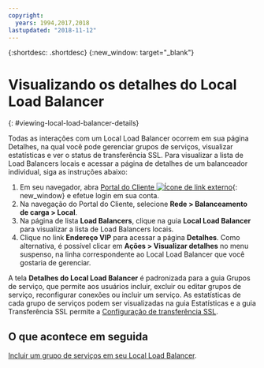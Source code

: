 ```yaml
---
copyright:
  years: 1994,2017,2018
lastupdated: "2018-11-12"
---
```


{:shortdesc: .shortdesc}
{:new_window: target="_blank"}

# Visualizando os detalhes do Local Load Balancer
{: #viewing-local-load-balancer-details}

Todas as interações com um Local Load Balancer ocorrem em sua página Detalhes, na qual você pode gerenciar grupos de serviços, visualizar estatísticas e ver o status de transferência SSL. Para visualizar a lista de Load Balancers locais e acessar a página de detalhes de um balanceador individual, siga as instruções abaixo:

1. Em seu navegador, abra [Portal do Cliente ![Ícone de link externo](../../icons/launch-glyph.svg "Ícone de link externo")](https://control.softlayer.com/){: new_window} e efetue login em sua conta.
2. Na navegação do Portal do Cliente, selecione **Rede > Balanceamento de carga > Local**.
3. Na página de lista **Load Balancers**, clique na guia **Local Load Balancer** para visualizar a lista de Load Balancers locais.
4. Clique no link **Endereço VIP** para acessar a página **Detalhes**. Como alternativa, é possível clicar em **Ações > Visualizar detalhes** no menu suspenso, na linha correspondente ao Local Load Balancer que você gostaria de gerenciar.

A tela **Detalhes do Local Load Balancer** é padronizada para a guia Grupos de serviço, que permite aos usuários incluir, excluir ou editar grupos de serviço, reconfigurar conexões ou incluir um serviço. As estatísticas de cada grupo de serviços podem ser visualizadas na guia Estatísticas e a guia Transferência SSL permite a [Configuração de
transferência SSL](/docs/infrastructure/local-load-balancer?topic=local-load-balancer-configuring-ssl-offloading-on-a-load-balancer).

## O que acontece em seguida

[Incluir um grupo de serviços em seu Local Load Balancer](/docs/infrastructure/local-load-balancer?topic=local-load-balancer-adding-a-service-group-to-a-load-balancer). 
